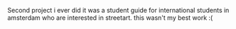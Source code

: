 Second project i ever did it was a student guide for international students in amsterdam who are interested in streetart. this wasn't my best work :(
